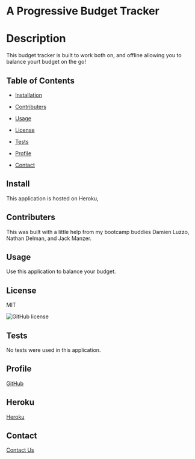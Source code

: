 
  #  A Progressive Budget Tracker

  # Description
  This budget tracker is built to work both on, and offline allowing you to balance yourt budget on the go!

  ## Table of Contents

  * [Installation](#install)

  * [Contributers](#contributers)
  
  * [Usage](#usage)

  * [License](#license)

  * [Tests](#tests)

  * [Profile](#profile)

  * [Contact](#contact)

  ## Install

  This application is hosted on Heroku,
  ## Contributers

  This was built with a little help from my bootcamp buddies Damien Luzzo, Nathan Delman, and Jack Manzer.
  ## Usage

  Use this application to balance your budget. 
  ## License

  MIT

  ![GitHub license](https://img.shields.io/badge/license-MIT-blue.svg)
  
  ## Tests

  No tests were used in this application.

  ## Profile
  [GitHub](https://github.com/cole-cochran/My-Budget-Tracker)

  ## Heroku
  [Heroku](https://my-expense-tracker-2021.herokuapp.com/)

  ## Contact
  [Contact Us](mailto:colecochran405@gmail.com)
